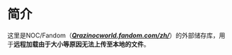 # 简介
这里是NOC/Fandom（[***Qrazinocworld.fandom.com/zh/***](http://qrazinocworld.fandom.com/zh/)）的外部储存库，用于**远程加载由于大小等原因无法上传至本地的文件**。
